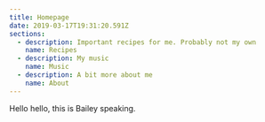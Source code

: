 ```yaml
---
title: Homepage
date: 2019-03-17T19:31:20.591Z
sections:
  - description: Important recipes for me. Probably not my own
    name: Recipes
  - description: My music
    name: Music
  - description: A bit more about me
    name: About
---
```

Hello hello, this is Bailey speaking.
